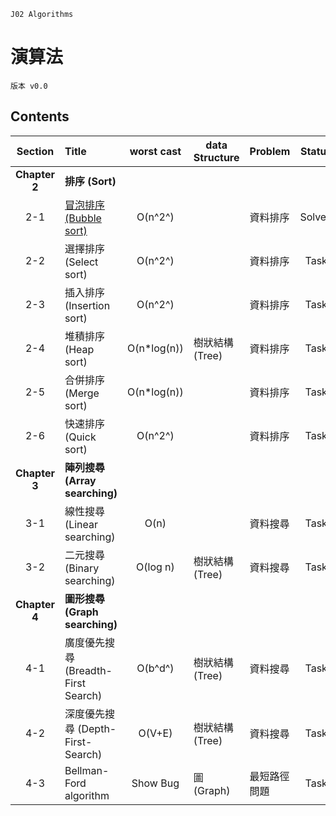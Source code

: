 `J02 Algorithms`

# 演算法

`版本 v0.0`

## Contents
|Section            |Title                                           |worst cast |data Structure      |Problem        |Status   |
|:-----------------:|:-----------------------------------------------|:---------:|--------------------|---------------|:--------:|
|<b>Chapter 2</b>   |<b>排序 (Sort)</b>                               |            |                     |               |         |
|2-1                |[冒泡排序 (Bubble sort)](J0221_BubbleSort/)       |O(n^2^)     |                     |資料排序        |Solved   |
|2-2                |選擇排序 (Select sort)                            |O(n^2^)     |                     |資料排序        |Task     |
|2-3                |插入排序 (Insertion sort)                         |O(n^2^)     |                     |資料排序        |Task     |
|2-4                |堆積排序 (Heap sort)                              |O(n*log(n)) |樹狀結構 (Tree)       |資料排序        |Task     |
|2-5                |合併排序 (Merge sort)                             |O(n*log(n)) |                     |資料排序        |Task     |
|2-6                |快速排序 (Quick sort)                             |O(n^2^)     |                     |資料排序        |Task     |
|<b>Chapter 3</b>   |<b>陣列搜尋 (Array searching)</b>                 |            |                     |               |         |
|3-1                |線性搜尋 (Linear searching)                       |O(n)        |                     |資料搜尋        |Task     |
|3-2                |二元搜尋 (Binary searching)                       |O(log n)    |樹狀結構 (Tree)       |資料搜尋         |Task     |
|<b>Chapter 4</b>   |<b>圖形搜尋 (Graph searching)</b>                 |            |                     |               |         |
|4-1                |廣度優先搜尋 (Breadth-First Search)                |O(b^d^)     |樹狀結構 (Tree)       |資料搜尋        |Task     |
|4-2                |深度優先搜尋 (Depth-First-Search)                  |O(V+E)      |樹狀結構 (Tree)       |資料搜尋        |Task     |
|4-3                |Bellman-Ford algorithm                           |Show Bug    |圖 (Graph)           |最短路徑問題     |Task     |